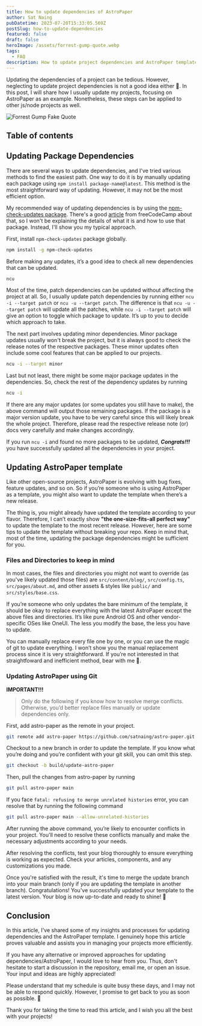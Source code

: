 ```yaml
---
title: How to update dependencies of AstroPaper
author: Sat Naing
pubDatetime: 2023-07-20T15:33:05.569Z
postSlug: how-to-update-dependencies
featured: false
draft: false
heroImage: /assets/forrest-gump-quote.webp
tags:
  - FAQ
description: How to update project dependencies and AstroPaper template.
---
```


Updating the dependencies of a project can be tedious. However, neglecting to update project dependencies is not a good idea either 😬. In this post, I will share how I usually update my projects, focusing on AstroPaper as an example. Nonetheless, these steps can be applied to other js/node projects as well.

![Forrest Gump Fake Quote](/assets/forrest-gump-quote.webp)

## Table of contents

## Updating Package Dependencies

There are several ways to update dependencies, and I've tried various methods to find the easiest path. One way to do it is by manually updating each package using `npm install package-name@latest`. This method is the most straightforward way of updating. However, it may not be the most efficient option.

My recommended way of updating dependencies is by using the [npm-check-updates package](https://www.npmjs.com/package/npm-check-updates). There's a good [article](https://www.freecodecamp.org/news/how-to-update-npm-dependencies/) from freeCodeCamp about that, so I won't be explaining the details of what it is and how to use that package. Instead, I'll show you my typical approach.

First, install `npm-check-updates` package globally.

```bash
npm install -g npm-check-updates
```

Before making any updates, it’s a good idea to check all new dependencies that can be updated.

```bash
ncu
```

Most of the time, patch dependencies can be updated without affecting the project at all. So, I usually update patch dependencies by running either `ncu -i --target patch` or `ncu -u --target patch`. The difference is that `ncu -u --target patch` will update all the patches, while `ncu -i --target patch` will give an option to toggle which package to update. It’s up to you to decide which approach to take.

The next part involves updating minor dependencies. Minor package updates usually won't break the project, but it is always good to check the release notes of the respective packages. These minor updates often include some cool features that can be applied to our projects.

```bash
ncu -i --target minor
```

Last but not least, there might be some major package updates in the dependencies. So, check the rest of the dependency updates by running

```bash
ncu -i
```

If there are any major updates (or some updates you still have to make), the above command will output those remaining packages. If the package is a major version update, you have to be very careful since this will likely break the whole project. Therefore, please read the respective release note (or) docs very carefully and make changes accordingly.

If you run `ncu -i` and found no more packages to be updated, _**Congrats!!!**_ you have successfully updated all the dependencies in your project.

## Updating AstroPaper template

Like other open-source projects, AstroPaper is evolving with bug fixes, feature updates, and so on. So if you’re someone who is using AstroPaper as a template, you might also want to update the template when there’s a new release.

The thing is, you might already have updated the template according to your flavor. Therefore, I can’t exactly show **"the one-size-fits-all perfect way"** to update the template to the most recent release. However, here are some tips to update the template without breaking your repo. Keep in mind that, most of the time, updating the package dependencies might be sufficient for you.

### Files and Directories to keep in mind

In most cases, the files and directories you might not want to override (as you've likely updated those files) are `src/content/blog/`, `src/config.ts`, `src/pages/about.md`, and other assets & styles like `public/` and `src/styles/base.css`.

If you’re someone who only updates the bare minimum of the template, it should be okay to replace everything with the latest AstroPaper except the above files and directories. It’s like pure Android OS and other vendor-specific OSes like OneUI. The less you modify the base, the less you have to update.

You can manually replace every file one by one, or you can use the magic of git to update everything. I won’t show you the manual replacement process since it is very straightforward. If you’re not interested in that straightfoward and inefficient method, bear with me 🐻.

### Updating AstroPaper using Git

**IMPORTANT!!!**

> Only do the following if you know how to resolve merge conflicts. Otherwise, you’d better replace files manually or update dependencies only.

First, add astro-paper as the remote in your project.

```bash
git remote add astro-paper https://github.com/satnaing/astro-paper.git
```

Checkout to a new branch in order to update the template. If you know what you’re doing and you’re confident with your git skill, you can omit this step.

```bash
git checkout -b build/update-astro-paper
```

Then, pull the changes from astro-paper by running

```bash
git pull astro-paper main
```

If you face `fatal: refusing to merge unrelated histories` error, you can resolve that by running the following command

```bash
git pull astro-paper main --allow-unrelated-histories
```

After running the above command, you’re likely to encounter conflicts in your project. You'll need to resolve these conflicts manually and make the necessary adjustments according to your needs.

After resolving the conflicts, test your blog thoroughly to ensure everything is working as expected. Check your articles, components, and any customizations you made.

Once you're satisfied with the result, it's time to merge the update branch into your main branch (only if you are updating the template in another branch). Congratulations! You've successfully updated your template to the latest version. Your blog is now up-to-date and ready to shine! 🎉

## Conclusion

In this article, I've shared some of my insights and processes for updating dependencies and the AstroPaper template. I genuinely hope this article proves valuable and assists you in managing your projects more efficiently.

If you have any alternative or improved approaches for updating dependencies/AstroPaper, I would love to hear from you. Thus, don't hesitate to start a discussion in the repository, email me, or open an issue. Your input and ideas are highly appreciated!

Please understand that my schedule is quite busy these days, and I may not be able to respond quickly. However, I promise to get back to you as soon as possible. 😬

Thank you for taking the time to read this article, and I wish you all the best with your projects!
